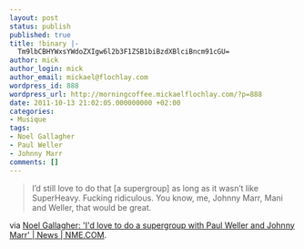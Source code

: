 ```yaml
---
layout: post
status: publish
published: true
title: !binary |-
  Tm9lbCBHYWxsYWdoZXIgw6l2b3F1ZSB1biBzdXBlciBncm91cGU=
author: mick
author_login: mick
author_email: mickael@flochlay.com
wordpress_id: 888
wordpress_url: http://morningcoffee.mickaelflochlay.com/?p=888
date: 2011-10-13 21:02:05.000000000 +02:00
categories:
- Musique
tags:
- Noel Gallagher
- Paul Weller
- Johnny Marr
comments: []
---
```

<blockquote>I’d still love to do that [a supergroup] as long as it wasn’t like SuperHeavy. Fucking ridiculous. You know, me, Johnny Marr, Mani and Weller, that would be great.</blockquote>
via <a href="http://www.nme.com/news/noel-gallagher/59657">Noel Gallagher: 'I'd love to do a supergroup with Paul Weller and Johnny Marr' | News | NME.COM</a>.
